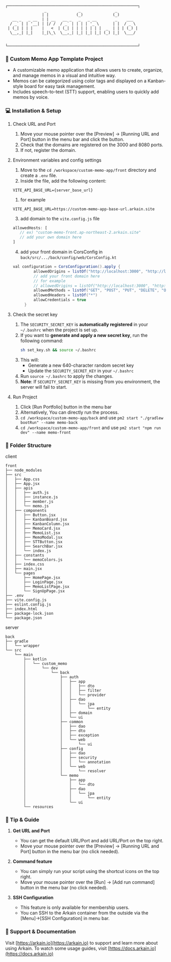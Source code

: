 ```
┌─────────────────────────────────────────────────────────┐
                 _              _               _
                | |            (_)             (_)
   __ _   _ __  | | __   __ _   _   _ __        _    ___
  / _` | | '__| | |/ /  / _` | | | | '_ \      | |  / _ \
 | (_| | | |    |   <  | (_| | | | | | | |  _  | | | (_) |
  \__,_| |_|    |_|\_\  \__,_| |_| |_| |_| (_) |_|  \___/


└─────────────────────────────────────────────────────────┘
```

### 📝 Custom Memo App Template Project
* A customizable memo application that allows users to create, organize, and manage memos in a visual and intuitive way.
* Memos can be categorized using color tags and displayed on a Kanban-style board for easy task management.
* Includes speech-to-text (STT) support, enabling users to quickly add memos by voice.

### 💻 Installation & Setup
1. Check URL and Port
   1. Move your mouse pointer over the [Preview] → [Running URL and Port] button in the menu bar and click the button.
   2. Check that the domains are registered on the 3000 and 8080 ports.
   3. If not, register the domain.

2. Environment variables and config settings
   1. Move to the `cd /workspace/custom-memo-app/front` directory and create a `.env` file.  
   2. Inside the file, add the following content:
   ```shell
   VITE_API_BASE_URL={server_base_url}
   ```
      1. for example
      ```
      VITE_API_BASE_URL=https://custom-memo-app-base-url.arkain.site
      ```
   3. add domain to the `vite.config.js` file
   ```javascript
   allowedHosts: [
      // ex) "custom-memo-front.ap-northeast-2.arkain.site"
      // add your own domain here
   ]
   ```
   
   4. add your front domain in CorsConfig in `back/src/.../back/config/web/CorsConfig.kt`
   ```java
   val configuration = CorsConfiguration().apply {
            allowedOrigins = listOf("http://localhost:3000", "http://localhost:5173")
            // add your front domain here
            // for example
            // allowedOrigins = listOf("http://localhost:3000", "http://localhost:5173", "https://custom-memo-front.ap-northeast-2.arkain.site")
            allowedMethods = listOf("GET", "POST", "PUT", "DELETE", "OPTIONS", "PATCH")
            allowedHeaders = listOf("*")
            allowCredentials = true
        }
   ```

3. Check the secret key
   1. The `SECURITY_SECRET_KEY` is **automatically registered** in your `~/.bashrc` when the project is set up.
   2. If you want to **generate and apply a new secret key**, run the following command:
      ```bash
      sh set_key.sh && source ~/.bashrc
      ```
   3. This will:
      * Generate a new 640-character random secret key
      * Update the `SECURITY_SECRET_KEY` in your `~/.bashrc`
   4. Run `source ~/.bashrc` to apply the changes.
   5. **Note**: If `SECURITY_SECRET_KEY` is missing from you environment, the server will fail to start.
4. Run Project
   1. Click [Run Portfolio] button in the menu bar
   2. Alternatively, You can directly run the process.
   3. `cd /workspace/custom-memo-app/back` and use `pm2 start "./gradlew bootRun" --name memo-back`
   4. `cd /workspace/custom-memo-app/front` and use `pm2 start "npm run dev" --name memo-front`

### 📂 Folder Structure
client
```
front
├── node_modules
├── src
│   ├── App.css
│   ├── App.jsx
│   ├── apis
│   │   ├── auth.js
│   │   ├── instance.js
│   │   ├── member.js
│   │   └── memo.js
│   ├── components
│   │   ├── Button.jsx
│   │   ├── KanbanBoard.jsx
│   │   ├── KanbanColumn.jsx
│   │   ├── MemoCard.jsx
│   │   ├── MemoList.jsx
│   │   ├── MemoModal.jsx
│   │   ├── STTButton.jsx
│   │   ├── SearchBar.jsx
│   │   └── index.js
│   ├── constants
│   │   └── memoColors.js
│   ├── index.css
│   ├── main.jsx
│   └── pages
│       ├── HomePage.jsx
│       ├── LoginPage.jsx
│       ├── MemoListPage.jsx
│       └── SignUpPage.jsx
├── .env
├── vite.config.js
├── eslint.config.js
├── index.html
├── package-lock.json
└── package.json
```

server
```
back
├── gradle
│   └── wrapper
└── src
    └── main
        ├── kotlin
        │   └── custom_memo
        │       └── dev
        │           └── back
        │               ├── auth
        │               │   ├── app
        │               │   │   ├── dto
        │               │   │   ├── filter
        │               │   │   └── provider
        │               │   ├── dao
        │               │   │   └── jpa
        │               │   │       └── entity
        │               │   ├── domain
        │               │   └── ui
        │               ├── common
        │               │   ├── dao
        │               │   ├── dto
        │               │   ├── exception
        │               │   └── web
        │               │       └── ui
        │               ├── config
        │               │   ├── dao
        │               │   ├── security
        │               │   │   └── annotation
        │               │   └── web
        │               │       └── resolver
        │               └── memo
        │                   ├── app
        │                   │   └── dto
        │                   ├── dao
        │                   │   └── jpa
        │                   │       └── entity
        │                   └── ui
        └── resources
```

### 🔧 Tip & Guide
1. **Get URL and Port**
   - You can get the default URL/Port and add URL/Port on the top right.
   - Move your mouse pointer over the [Preview] → [Running URL and Port] button in the menu bar (no click needed).

2. **Command feature**
   - You can simply run your script using the shortcut icons on the top right.
   - Move your mouse pointer over the [Run] → [Add run command] button in the menu bar (no click needed).

3. **SSH Configuration**
   - This feature is only available for membership users.
   - You can SSH to the Arkain container from the outside via the [Menu]->[SSH Configuration] in menu bar.

### 💬 Support & Documentation
Visit [https://arkain.io](https://arkain.io) to support and learn more about using Arkain.
To watch some usage guides, visit [https://docs.arkain.io](https://docs.arkain.io)

